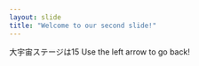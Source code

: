 ```yaml
---
layout: slide
title: "Welcome to our second slide!"
---
```

大宇宙ステージは15
Use the left arrow to go back!
